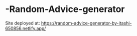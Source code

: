 # -Random-Advice-generator

Site deployed at:
https://random-advice-generator-by-itashi-650856.netlify.app/
